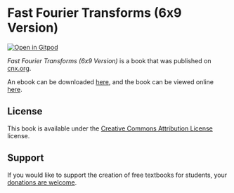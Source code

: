 # Fast Fourier Transforms (6x9 Version)

[![Open in Gitpod](https://gitpod.io/button/open-in-gitpod.svg)](https://gitpod.io/from-referrer/)

_Fast Fourier Transforms (6x9 Version)_ is a book that was published on [cnx.org](https://cnx.org/).

An ebook can be downloaded [here](https://github.com/cnx-user-books/cnxbook-fast-fourier-transforms/releases/latest), and the book can be viewed online [here](https://github.com/cnx-user-books/cnxbook-fast-fourier-transforms/releases/latest).

## License
This book is available under the [Creative Commons Attribution License](./LICENSE) license.

## Support
If you would like to support the creation of free textbooks for students, your [donations are welcome](https://riceconnect.rice.edu/donation/support-openstax-banner).
